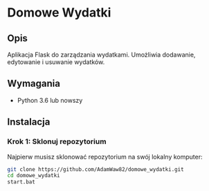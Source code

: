 # Domowe Wydatki

## Opis
Aplikacja Flask do zarządzania wydatkami. Umożliwia dodawanie, edytowanie i usuwanie wydatków.

## Wymagania
- Python 3.6 lub nowszy

## Instalacja

### Krok 1: Sklonuj repozytorium
Najpierw musisz sklonować repozytorium na swój lokalny komputer:

```sh
git clone https://github.com/AdamWaw82/domowe_wydatki.git
cd domowe_wydatki
start.bat
